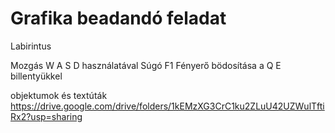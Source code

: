 # Grafika beadandó feladat
Labirintus

Mozgás W A S D használatával
Súgó F1
Fényerő bödosítása a Q E billentyükkel

objektumok és textúták
https://drive.google.com/drive/folders/1kEMzXG3CrC1ku2ZLuU42UZWulTftiRx2?usp=sharing
